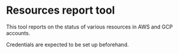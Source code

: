 # Resources report tool

This tool reports on the status of various resources in AWS and GCP accounts.

Credentials are expected to be set up beforehand.
